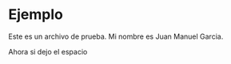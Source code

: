 # Ejemplo

Este es un archivo de prueba. 
Mi nombre es Juan Manuel Garcia.

Ahora si dejo el espacio
